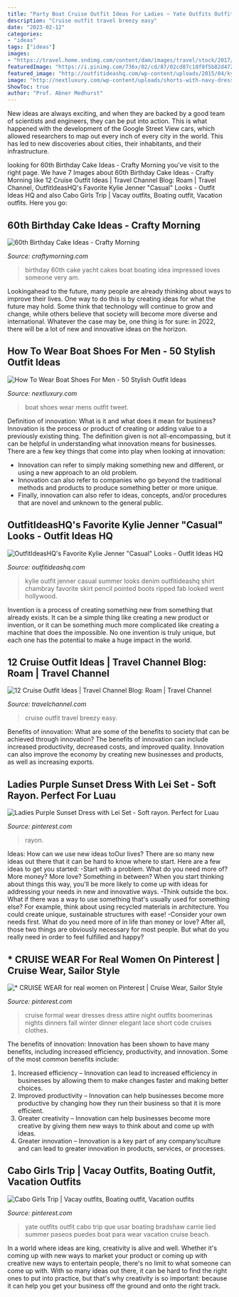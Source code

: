 ```yaml
---
title: "Party Boat Cruise Outfit Ideas For Ladies ~ Yate Outfits Outfit Cabo Trip Que Usar Boating Bradshaw Carrie Lied Summer Paseos Puedes Boat Para Wear Vacation Cruise Beach"
description: "Cruise outfit travel breezy easy"
date: "2023-02-12"
categories:
- "ideas"
tags: ["ideas"]
images:
- "https://travel.home.sndimg.com/content/dam/images/travel/stock/2017/3/30/0/GettyImages-541886842_Christian-Vierig_Cruise-Outfit-Ideas.jpg.rend.hgtvcom.616.493.suffix/1491594770207.jpeg"
featuredImage: "https://i.pinimg.com/736x/02/cd/87/02cd87c18f0f5b82d472cf7ed2b60f3a--carrie-bradshaw-lied-girls-trips.jpg"
featured_image: "http://outfitideashq.com/wp-content/uploads/2015/04/kylie-jenner-best-outfit-ideas-10.png"
image: "http://nextluxury.com/wp-content/uploads/shorts-with-navy-dress-shirt-mens-style-ideas-how-to-wear-boat-shoes-outfits.jpg"
ShowToc: true
author: "Prof. Abner Medhurst"
---
```



New ideas are always exciting, and when they are backed by a good team of scientists and engineers, they can be put into action. This is what happened with the development of the Google Street View cars, which allowed researchers to map out every inch of every city in the world. This has led to new discoveries about cities, their inhabitants, and their infrastructure.

	

		
looking for 60th Birthday Cake Ideas - Crafty Morning you've visit to the right page. We have 7 Images about 60th Birthday Cake Ideas - Crafty Morning like 12 Cruise Outfit Ideas | Travel Channel Blog: Roam | Travel Channel, OutfitIdeasHQ&#039;s Favorite Kylie Jenner &quot;Casual&quot; Looks - Outfit Ideas HQ and also Cabo Girls Trip | Vacay outfits, Boating outfit, Vacation outfits. Here you go:
		
    
## 60th Birthday Cake Ideas - Crafty Morning

<img loading=lazy src="http://1.bp.blogspot.com/-7ZMFzC2VIBk/Ut7TpVFL6WI/AAAAAAAARkA/CzHgo4M4lDk/s1600/boat-yacht-birthday-cake-60th.png" onerror="this.onerror=null;this.src='https://tse4.mm.bing.net/th?id=OIP.p8nMdnD597fSlNNnlxFScAHaF4&amp;pid=15.1';" alt="60th Birthday Cake Ideas - Crafty Morning">

_Source: craftymorning.com_

>birthday 60th cake yacht cakes boat boating idea impressed loves someone very am. 

	

Lookingahead to the future, many people are already thinking about ways to improve their lives. One way to do this is by creating ideas for what the future may hold. Some think that technology will continue to grow and change, while others believe that society will become more diverse and international. Whatever the case may be, one thing is for sure: in 2022, there will be a lot of new and innovative ideas on the horizon.

    
## How To Wear Boat Shoes For Men - 50 Stylish Outfit Ideas

<img loading=lazy src="http://nextluxury.com/wp-content/uploads/shorts-with-navy-dress-shirt-mens-style-ideas-how-to-wear-boat-shoes-outfits.jpg" onerror="this.onerror=null;this.src='https://tse1.mm.bing.net/th?id=OIP.J9xUVzd7mTUqI3blW75doAAAAA&amp;pid=15.1';" alt="How To Wear Boat Shoes For Men - 50 Stylish Outfit Ideas">

_Source: nextluxury.com_

>boat shoes wear mens outfit tweet. 

	

Definition of innovation: What is it and what does it mean for business?
Innovation is the process or product of creating or adding value to a previously existing thing. The definition given is not all-encompassing, but it can be helpful in understanding what innovation means for businesses. 
There are a few key things that come into play when looking at innovation: 
- Innovation can refer to simply making something new and different, or using a new approach to an old problem. 
- Innovation can also refer to companies who go beyond the traditional methods and products to produce something better or more unique. 
- Finally, innovation can also refer to ideas, concepts, and/or procedures that are novel and unknown to the general public.

    
## OutfitIdeasHQ&#039;s Favorite Kylie Jenner &quot;Casual&quot; Looks - Outfit Ideas HQ

<img loading=lazy src="http://outfitideashq.com/wp-content/uploads/2015/04/kylie-jenner-best-outfit-ideas-10.png" onerror="this.onerror=null;this.src='https://tse2.mm.bing.net/th?id=OIP.6sw2de23H5LCFqPcoARrTwHaLH&amp;pid=15.1';" alt="OutfitIdeasHQ&#039;s Favorite Kylie Jenner &quot;Casual&quot; Looks - Outfit Ideas HQ">

_Source: outfitideashq.com_

>kylie outfit jenner casual summer looks denim outfitideashq shirt chambray favorite skirt pencil pointed boots ripped fab looked went hollywood. 

	

Invention is a process of creating something new from something that already exists. It can be a simple thing like creating a new product or invention, or it can be something much more complicated like creating a machine that does the impossible. No one invention is truly unique, but each one has the potential to make a huge impact in the world.

    
## 12 Cruise Outfit Ideas | Travel Channel Blog: Roam | Travel Channel

<img loading=lazy src="https://travel.home.sndimg.com/content/dam/images/travel/stock/2017/3/30/0/GettyImages-541886842_Christian-Vierig_Cruise-Outfit-Ideas.jpg.rend.hgtvcom.616.493.suffix/1491594770207.jpeg" onerror="this.onerror=null;this.src='https://tse3.mm.bing.net/th?id=OIP.0ETJaPV8KaL4VeVwkUq1agHaF7&amp;pid=15.1';" alt="12 Cruise Outfit Ideas | Travel Channel Blog: Roam | Travel Channel">

_Source: travelchannel.com_

>cruise outfit travel breezy easy. 

	

Benefits of innovation: What are some of the benefits to society that can be achieved through innovation?
The benefits of innovation can include increased productivity, decreased costs, and improved quality. Innovation can also improve the economy by creating new businesses and products, as well as increasing exports.

    
## Ladies Purple Sunset Dress With Lei Set - Soft Rayon. Perfect For Luau

<img loading=lazy src="https://i.pinimg.com/originals/a8/5d/41/a85d41c0ba1ba2f512ed052bffc1117b.png" onerror="this.onerror=null;this.src='https://tse4.mm.bing.net/th?id=OIP.64dGeUOLp72Z1LYnjvqaxwHaLG&amp;pid=15.1';" alt="Ladies Purple Sunset Dress with Lei Set - Soft rayon. Perfect for Luau">

_Source: pinterest.com_

>rayon. 

	

Ideas: How can we use new ideas toOur lives?
There are so many new ideas out there that it can be hard to know where to start. Here are a few ideas to get you started: 
-Start with a problem. What do you need more of? More money? More love? Something in between? When you start thinking about things this way, you'll be more likely to come up with ideas for addressing your needs in new and innovative ways. 
-Think outside the box. What if there was a way to use something that's usually used for something else? For example, think about using recycled materials in architecture. You could create unique, sustainable structures with ease! 
-Consider your own needs first. What do you need more of in life than money or love? After all, those two things are obviously necessary for most people. But what do you really need in order to feel fulfilled and happy?

    
## * CRUISE WEAR For Real Women On Pinterest | Cruise Wear, Sailor Style

<img loading=lazy src="https://s-media-cache-ak0.pinimg.com/originals/b5/f6/a4/b5f6a4263dc157587ae281b888972983.jpg" onerror="this.onerror=null;this.src='https://tse4.mm.bing.net/th?id=OIP.dBIW33FEandli7RheAgTZwHaSV&amp;pid=15.1';" alt="* CRUISE WEAR for real women on Pinterest | Cruise Wear, Sailor Style">

_Source: pinterest.com_

>cruise formal wear dresses dress attire night outfits boomerinas nights dinners fall winter dinner elegant lace short code cruises clothes. 

	

The benefits of innovation:
Innovation has been shown to have many benefits, including increased efficiency, productivity, and innovation. Some of the most common benefits include: 
1. Increased efficiency – Innovation can lead to increased efficiency in businesses by allowing them to make changes faster and making better choices. 
2. Improved productivity – Innovation can help businesses become more productive by changing how they run their business so that it is more efficient. 
3. Greater creativity – Innovation can help businesses become more creative by giving them new ways to think about and come up with ideas. 
4. Greater innovation – Innovation is a key part of any company’sculture and can lead to greater innovation in products, services, or processes.

    
## Cabo Girls Trip | Vacay Outfits, Boating Outfit, Vacation Outfits

<img loading=lazy src="https://i.pinimg.com/736x/02/cd/87/02cd87c18f0f5b82d472cf7ed2b60f3a--carrie-bradshaw-lied-girls-trips.jpg" onerror="this.onerror=null;this.src='https://tse2.mm.bing.net/th?id=OIP.fTyU8Sm1Z3NSyWP7U4y4QgHaHf&amp;pid=15.1';" alt="Cabo Girls Trip | Vacay outfits, Boating outfit, Vacation outfits">

_Source: pinterest.com_

>yate outfits outfit cabo trip que usar boating bradshaw carrie lied summer paseos puedes boat para wear vacation cruise beach. 

	

In a world where ideas are king, creativity is alive and well. Whether it's coming up with new ways to market your product or coming up with creative new ways to entertain people, there's no limit to what someone can come up with. With so many ideas out there, it can be hard to find the right ones to put into practice, but that's why creativity is so important: because it can help you get your business off the ground and onto the right track.

